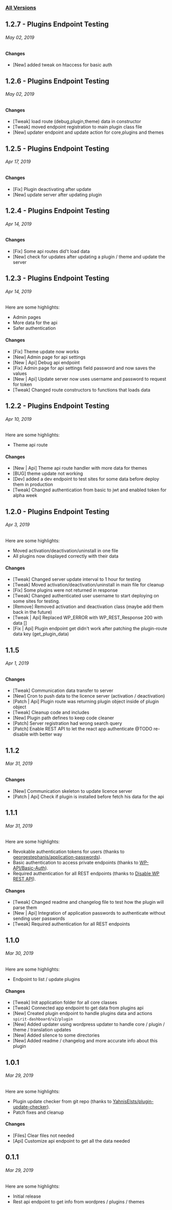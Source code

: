 ### [All Versions](https://github.com/vpsnak/spirit-dashboard-plugin/releases)

## 1.2.7 - Plugins Endpoint Testing
###### *May 02, 2019*

#### Changes
- [New] added tweak on htaccess for basic auth

## 1.2.6 - Plugins Endpoint Testing
###### *May 02, 2019*

#### Changes
- [Tweak] load route (debug,plugin,theme) data in constructor
- [Tweak] moved endpoint registration to main plugin class file
- [New] updater endpoint and update action for core,plugins and themes

## 1.2.5 - Plugins Endpoint Testing
###### *Apr 17, 2019*

#### Changes
- [Fix] Plugin deactivating after update
- [New] update server after updating plugin

## 1.2.4 - Plugins Endpoint Testing
###### *Apr 14, 2019*

#### Changes
- [Fix] Some api routes did't load data
- [New] check for updates after updating a plugin / theme and update the server

## 1.2.3 - Plugins Endpoint Testing
###### *Apr 14, 2019*

Here are some highlights:
- Admin pages
- More data for the api
- Safer authentication

#### Changes
- [Fix] Theme update now works
- [New] Admin page for api settings
- [New | Api] Debug api endpoint
- [Fix] Admin page for api settings field password and now saves the values
- [New | Api] Update server now uses username and password to request for token
- [Tweak] Changed route constructors to functions that loads data

## 1.2.2 - Plugins Endpoint Testing
###### *Apr 10, 2019*

Here are some highlights:
- Theme api route

#### Changes
- [New | Api] Theme api route handler with more data for themes
- [BUG] theme update not working
- [Dev] added a dev endpoint to test sites for some data before deploy them in production
- [Tweak] Changed authentication from basic to jwt and enabled token for alpha week

## 1.2.0 - Plugins Endpoint Testing
###### *Apr 3, 2019*

Here are some highlights:
- Moved activation/deactivation/uninstall in one file
- All plugins now displayed correctly with their data


#### Changes
- [Tweak] Changed server update interval to 1 hour for testing
- [Tweak] Moved activation/deactivation/uninstall in main file for cleanup
- [Fix] Some plugins were not returned in response
- [Tweak] Changed authenticated user username to start deploying on some sites for testing.
- [Remove] Removed activation and deactivation class (maybe add them back in the future)
- [Tweak | Api] Replaced WP_ERROR with WP_REST_Response 200 with data []
- [Fix | Api] Plugin endpoint get didn't work after patching the plugin-route data key (get_plugin_data)

## 1.1.5
###### *Apr 1, 2019*

#### Changes
- [Tweak] Communication data transfer to server
- [New] Cron to push data to the licence server (activation / deactivation)
- [Patch | Api] Plugin route was returning plugin object inside of plugin object
- [Tweak] Cleanup code and includes
- [New] Plugin path defines to keep code cleaner
- [Patch] Server registration had wrong search query
- [Patch] Enable REST API to let the react app authenticate @TODO re-disable with better way

## 1.1.2
###### *Mar 31, 2019*

#### Changes
- [New] Communication skeleton to update licence server
- [Patch | Api] Check if plugin is installed before fetch his data for the api

## 1.1.1
###### *Mar 31, 2019*

Here are some highlights:
- Revokable authentication tokens for users (thanks to [georgestephanis/application-passwords](https://github.com/georgestephanis/application-passwords)).
- Basic authentication to access private endpoints (thanks to [WP-API/Basic-Auth](https://github.com/WP-API/Basic-Auth)).
- Required authentication for all REST endpoints (thanks to [Disable WP REST API](https://wordpress.org/plugins/disable-wp-rest-api/)).

#### Changes
- [Tweak] Changed readme and changelog file to test how the plugin will parse them
- [New | Api] Integration of application passwords to authenticate without sending user passwords
- [Tweak] Required authentication for all REST endpoints

## 1.1.0
###### *Mar 30, 2019*

Here are some highlights:
- Endpoint to list / update plugins

#### Changes
- [Tweak] Init application folder for all core classes
- [Tweak] Connected app endpoint to get data from plugins api
- [New] Created plugin endpoint to handle plugins data and actions `spirit-dashboard/v2/plugin`
- [New] Added updater using wordpress updater to handle core / plugin / theme / translation updates
- [New] Added silence to some directories
- [New] Added readme / changelog and more accurate info about this plugin

## 1.0.1
###### *Mar 29, 2019*

Here are some highlights:
- Plugin update checker from git repo (thanks to [YahnisElsts/plugin-update-checker](https://github.com/YahnisElsts/plugin-update-checker)).
- Patch fixes and cleanup

#### Changes

- [Files] Clear files not needed
- [Api] Customize api endpoint to get all the data needed

## 0.1.1
###### *Mar 29, 2019*

Here are some highlights:
- Initial release
- Rest api endpoint to get info from wordpres / plugins / themes